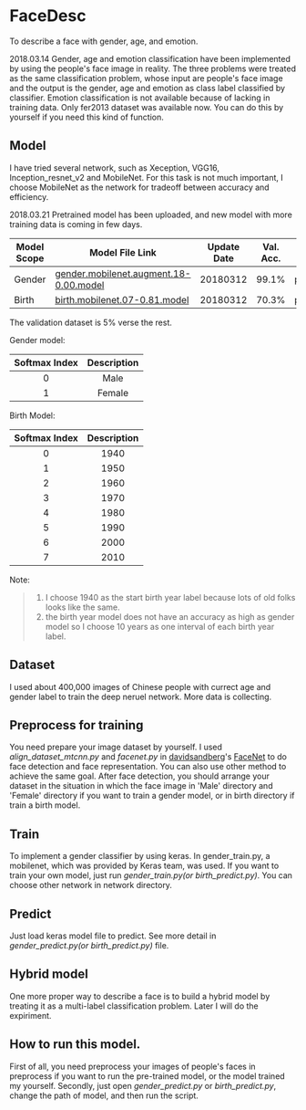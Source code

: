 # FaceDesc
To describe a face with gender, age, and emotion.

2018.03.14
Gender, age and emotion classification have been implemented by using the people's face image in reality. The three problems were treated as the same classification problem, whose input are people's face image and the output is the gender, age and emotion as class label classified by classifier. Emotion classification is not available because of lacking in training data. Only fer2013 dataset was available now. You can do this by yourself if you need this kind of function.

## Model
I have tried several network, such as Xeception, VGG16, Inception_resnet_v2 and MobileNet. For this task is not much important, I choose MobileNet as the network for tradeoff between accuracy and efficiency.

2018.03.21 Pretrained model has been uploaded, and new model with more training data is coming in few days.

| Model Scope | Model File Link | Update Date | Val. Acc. | Note |
| - | - | - | - | - |
| Gender | [gender.mobilenet.augment.18-0.00.model](https://pan.baidu.com/s/1svMqEQtSfpT2Nl3jVU0XlA) | 20180312 | 99.1% | password:doda | 
| Birth | [birth.mobilenet.07-0.81.model](https://pan.baidu.com/s/1vi92LYbC8toSrVsQCa9hwQ) | 20180312 | 70.3% | password:6w09 |

The validation dataset is 5% verse the rest.

Gender model:

| Softmax Index | Description |
| :---: |:---: |
| 0 | Male |
| 1 | Female |

Birth Model:

| Softmax Index | Description |
| :---: | :---: |
| 0 | 1940 |
| 1 | 1950 |
| 2 | 1960 |
| 3 | 1970 |
| 4 | 1980 |
| 5 | 1990 |
| 6 | 2000 |
| 7 | 2010 |

Note:
> 1. I choose 1940 as the start birth year label because lots of old folks looks like the same.
> 2. the birth year model does not have an accuracy as high as gender model so I choose 10 years as one interval of each birth year label.


## Dataset
I used about 400,000 images of Chinese people with currect age and gender label to train the deep neruel network. More data is collecting.

## Preprocess for training

You need prepare your image dataset by yourself. I used *align_dataset_mtcnn.py* and *facenet.py* in [davidsandberg](https://github.com/davidsandberg)'s [FaceNet](https://github.com/davidsandberg/facenet) to do face detection and face representation. You can also use other method to achieve the same goal. After face detection, you should arrange your dataset in the situation in which the face image in 'Male' directory and 'Female' directory if you want to train a gender model, or in birth directory if train a birth model.


## Train
To implement a gender classifier by using keras. In gender_train.py, a mobilenet, which was provided by Keras team, was used. If you want to train your own model, just run *gender_train.py(or birth_predict.py)*. You can choose other network in network directory.

## Predict
Just load keras model file to predict. See more detail in *gender_predict.py(or birth_predict.py)* file.

## Hybrid model
One more proper way to describe a face is to build a hybrid model by treating it as a multi-label classification problem. Later I will do the expiriment.

## How to run this model.

First of all, you need preprocess your images of people's faces in preprocess if you want to run the pre-trained model, or the model trained my yourself. Secondly, just open *gender_predict.py* or *birth_predict.py*, change the path of model, and then run the script.
